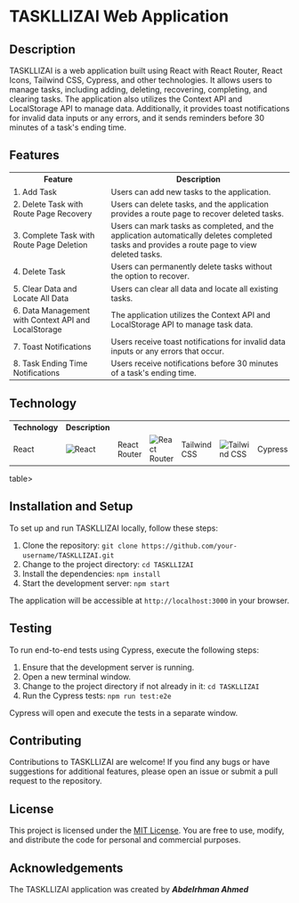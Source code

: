 # TASKLLIZAI Web Application

## Description

TASKLLIZAI is a web application built using React with React Router, React Icons, Tailwind CSS, Cypress, and other technologies. It allows users to manage tasks, including adding, deleting, recovering, completing, and clearing tasks. The application also utilizes the Context API and LocalStorage API to manage data. Additionally, it provides toast notifications for invalid data inputs or any errors, and it sends reminders before 30 minutes of a task's ending time.

## Features

<table>
  <tr>
    <th>Feature</th>
    <th>Description</th>
  </tr>
  <tr>
    <td>1. Add Task</td>
    <td>Users can add new tasks to the application.</td>
  </tr>
  <tr>
    <td>2. Delete Task with Route Page Recovery</td>
    <td>Users can delete tasks, and the application provides a route page to recover deleted tasks.</td>
  </tr>
  <tr>
    <td>3. Complete Task with Route Page Deletion</td>
    <td>Users can mark tasks as completed, and the application automatically deletes completed tasks and provides a route page to view deleted tasks.</td>
  </tr>
  <tr>
    <td>4. Delete Task</td>
    <td>Users can permanently delete tasks without the option to recover.</td>
  </tr>
  <tr>
    <td>5. Clear Data and Locate All Data</td>
    <td>Users can clear all data and locate all existing tasks.</td>
  </tr>
  <tr>
    <td>6. Data Management with Context API and LocalStorage</td>
    <td>The application utilizes the Context API and LocalStorage API to manage task data.</td>
  </tr>
  <tr>
    <td>7. Toast Notifications</td>
    <td>Users receive toast notifications for invalid data inputs or any errors that occur.</td>
  </tr>
  <tr>
    <td>8. Task Ending Time Notifications</td>
    <td>Users receive notifications before 30 minutes of a task's ending time.</td>
  </tr>
</table>

## Technology

<table>
  <tr>
    <th>Technology</th>
    <th>Description</th>
  </tr>
  <tr>
    <td>React</td>
    <td><img width="30px" height="30px" src="https://cdn.jsdelivr.net/gh/devicons/devicon/icons/react/react-original.svg" alt="React"></td>
    <td>React Router</td>
    <td><img width="30px" height="30px" src="https://cdn.jsdelivr.net/gh/devicons/devicon/icons/react/react-original.svg" alt="React Router"></td>
    <td>Tailwind CSS</td>
    <td><img width="40px" height="40px" src="https://cdn.jsdelivr.net/gh/devicons/devicon/icons/tailwindcss/tailwindcss-plain.svg" alt="Tailwind CSS"></td>
    <td>Cypress</td>
    <td><img width="100px" height="40px" src="https://raw.githubusercontent.com/cypress-io/cypress/develop/assets/cypress-logo-dark.png" alt="Cypress"></td>
  </tr>
</table>

table>

## Installation and Setup

To set up and run TASKLLIZAI locally, follow these steps:

1. Clone the repository: `git clone https://github.com/your-username/TASKLLIZAI.git`
2. Change to the project directory: `cd TASKLLIZAI`
3. Install the dependencies: `npm install`
4. Start the development server: `npm start`

The application will be accessible at `http://localhost:3000` in your browser.

## Testing

To run end-to-end tests using Cypress, execute the following steps:

1. Ensure that the development server is running.
2. Open a new terminal window.
3. Change to the project directory if not already in it: `cd TASKLLIZAI`
4. Run the Cypress tests: `npm run test:e2e`

Cypress will open and execute the tests in a separate window.

## Contributing

Contributions to TASKLLIZAI are welcome! If you find any bugs or have suggestions for additional features, please open an issue or submit a pull request to the repository.

## License

This project is licensed under the [MIT License](https://opensource.org/licenses/MIT). You are free to use, modify, and distribute the code for personal and commercial purposes.

## Acknowledgements

The TASKLLIZAI application was created by **_Abdelrhman Ahmed_**
